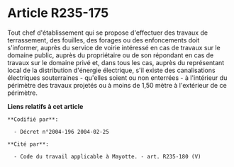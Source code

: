 # Article R235-175

Tout chef d'établissement qui se propose d'effectuer des travaux de terrassement, des fouilles, des forages ou des
enfoncements doit s'informer, auprès du service de voirie intéressé en cas de travaux sur le domaine public, auprès du
propriétaire ou de son répondant en cas de travaux sur le domaine privé et, dans tous les cas, auprès du représentant local
de la distribution d'énergie électrique, s'il existe des canalisations électriques souterraines - qu'elles soient ou non
enterrées - à l'intérieur du périmètre des travaux projetés ou à moins de 1,50 mètre à l'extérieur de ce périmètre.

**Liens relatifs à cet article**

	**Codifié par**:

	  - Décret n°2004-196 2004-02-25

	**Cité par**:

	  - Code du travail applicable à Mayotte. - art. R235-180 (V)
